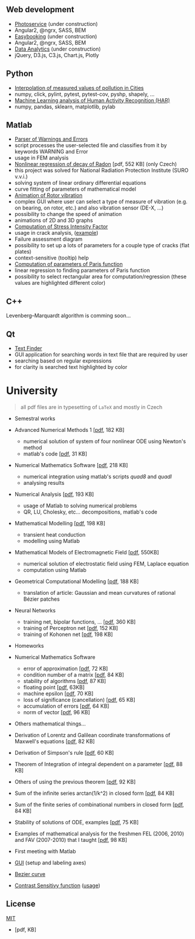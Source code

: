 ## Web development
* [Photoservice](http://fotoservice.surge.sh/) (under construction)
 * Angular2, @ngrx, SASS, BEM
* [Easybooking](http://easybooking.surge.sh/) (under construction)
 * Angular2, @ngrx, SASS, BEM
* [Data Analytics](http://data-analytics.cz/) (under construction)
 * jQuery, D3.js, C3.js, Chart.js, Plotly

## Python ##
* [Interpolation of measured values of pollution in Cities](https://github.com/ondrej-tucek/city-pollution)
 * numpy, click, pylint, pytest, pytest-cov, pyshp, shapely, ...
* [Machine Learning analysis of Human Activity Recognition (HAR)](https://github.com/ondrej-tucek/Machine-Learning-HAR)
 * numpy, pandas, sklearn, matplotlib, pylab

## Matlab
* [Parser of Warnings and Errors](https://github.com/ondrej-tucek/my-works/tree/master/files/Matlab_parser-Warning-Error)
 * script processes the user-selected file and classifies from it by keywords WARNING and Error
 * usage in FEM analysis
* [Nonlinear regression of decay of Radon](https://github.com/ondrej-tucek/my-works/blob/master/files/Matlab_SURO_radon-%20lsqcurvefit.pdf) \[pdf, 552 KB\] (only Czech)
 * this project was solved for National Radiation Protection Institute (SURO v.v.i.)
 * solving system of linear ordinary differential equations
 * curve fitting of parameters of mathematical model
* [Animation of Rotor vibration](https://github.com/ondrej-tucek/my-works/blob/master/imgs/Matlab_app_animation-vibration-of-rotor.png)
 * complex GUI where user can select a type of measure of vibration (e.g. on bearing, on rotor, etc.) and also vibration sensor (DE-X, ...)
 * possibility to change the speed of animation
 * animations of 2D and 3D graphs 
* [Computation of Stress Intensity Factor](https://github.com/ondrej-tucek/my-works/blob/master/imgs/Matlab_app_cracks-view-init.png)
 * usage in crack analysis, \([example](https://github.com/ondrej-tucek/my-works/blob/master/imgs/Matlab_app_cracks-view-usage.png)\)
 * Failure assessment diagram
 * possibility to set up a lots of parameters for a couple type of cracks (flat plates)
 * context-sensitive (tooltip) help
* [Computation of parameters of Paris function](https://github.com/ondrej-tucek/my-works/blob/master/imgs/Matlab_fig_paris-law.png)
 * linear regression to finding parameters of Paris function
 * possibility to select rectangular area for computation/regression (these values are highlighted different color)

## C++
Levenberg–Marquardt algorithm is comming soon...

## Qt
* [Text Finder](https://github.com/ondrej-tucek/my-works/blob/master/imgs/Qt_app_TextFinder.png)
 * GUI application for searching words in text file that are required by user
 * searching based on regular expressions
 * for clarity is searched text highlighted by color
 
# University
> all pdf files are in typesetting of `LaTeX` and mostly in Czech 

* Semestral works
 * Advanced Numerical Methods 1 \[[pdf](/files/Numericke-reseni-nelinearni-soustavy-ODR.pdf), 182 KB\]
    * numerical solution of system of four nonlinear ODE using Newton's method
    * matlab's code \[[pdf](/files/Numericke-reseni-nelinearni-soustavy-ODR-kod.pdf), 31 KB\]
 * Numerical Mathematics Software \[[pdf](/files/Numericka-integrace-uziti-Matlabu.pdf), 218 KB\]
    * numerical integration using matlab's scripts *quad8* and *quadl*
    * analysing results
 * Numerical Analysis \[[pdf](/files/Numericka-analyza-uziti-Matlabu.pdf), 193 KB\]
    * usage of Matlab to solving numerical problems
    * QR, LU, Cholesky, etc... decompositions, matlab's code
 * Mathematical Modelling \[[pdf](/files/Nestacionarni-vedeni-tepla.pdf), 198 KB\]
    * transient heat conduction
    * modelling using Matlab
 * Mathematical Models of Electromagnetic Field \[[pdf](/files/MKD-reseni-elmg-poli.pdf), 550KB\]
    * numerical solution of electrostatic field using FEM, Laplace equation
    * computation using Matlab
 * Geometrical Computational Modelling \[[pdf](/files/Krivost-Bezierovych-ploch.pdf), 188 KB\]
    * translation of article: Gaussian and mean curvatures of rational Bézier patches
 * Neural Networks 
    * training net, bipolar functions, ... \[[pdf](/files/Neuronove-site.pdf), 360 KB\]
    * training of Perceptron net \[[pdf](/files/Trenovani-perceptrnove-site.pdf), 152 KB\]
    * training of Kohonen net \[[pdf](/files/Trenovani-Kohonenovy-site.pdf), 198 KB\]

* Homeworks
 * Numerical Mathematics Software
    * error of approximation \[[pdf](/files/ukol2-1.pdf), 72 KB\]
    * condition number of a matrix \[[pdf](/files/ukol2-2.pdf), 84 KB\]
    * stability of algorithms \[[pdf](/files/ukol2-3.pdf), 87 KB\]
    * floating point \[[pdf](/files/ukol3-1.pdf), 63KB\]
    * machine epsilon \[[pdf](/files/ukol3-2.pdf), 70 KB\]
    * loss of significance (cancellation) \[[pdf](/files/ukol3-3.pdf), 65 KB\]
    * accumulation of errors \[[pdf](/files/ukol3-4.pdf), 64 KB\]
    * norm of vector \[[pdf](/files/ukol4-1.pdf), 96 KB\]

* Others mathematical things...
 * Derivation of Lorentz and Galilean coordinate transformations of Maxwell's equations \[[pdf](/files/Lorenzova-Galileova-transformace.pdf), 82 KB\]
 * Derivation of Simpson's rule \[[pdf](/files/odvozeni-simpsonova-pravidla.pdf), 60 KB\]
 * Theorem of Integration of integral dependent on a parameter \[[pdf](/files/integrace-podle-parametru.pdf), 88 KB\]
 * Others of using the previous theorem \[[pdf](/files/integrace-podle-parametru-priklady.pdf), 92 KB\]
 * Sum of the infinite series arctan(1/k^2) in closed form \[[pdf](/files/sum-atan.pdf), 84 KB\]
 * Sum of the finite series of combinational numbers in closed form \[[pdf](/files/sum-binom-series.pdf), 84 KB\]
 * Stability of solutions of ODE, examples \[[pdf](/files/ODR-stabilita-reseni.pdf), 75 KB\]
 * Examples of mathematical analysis for the freshmen FEL (2006, 2010) and FAV (2007-2010) that I taught \[[pdf](/files/extremy-funkci.pdf), 98 KB\]

* First meeting with Matlab
 * [GUI](https://github.com/ondrej-tucek/my-works/blob/master/imgs/Matlab_app_change-label-axes.png) \(setup and labeling axes\)
 * [Bezier curve](https://github.com/ondrej-tucek/my-works/blob/master/imgs/Matlab_fig_Bezier-curve.png)
 * [Contrast Sensitivy function](https://github.com/ondrej-tucek/my-works/blob/master/imgs/Matlab_app_CSF-view-init.png) \([usage](https://github.com/ondrej-tucek/my-works/blob/master/imgs/Matlab_app_CSF-view-usage.png)\)
  
## License
 [MIT](/LICENSE)

* []() \[pdf, KB\]  